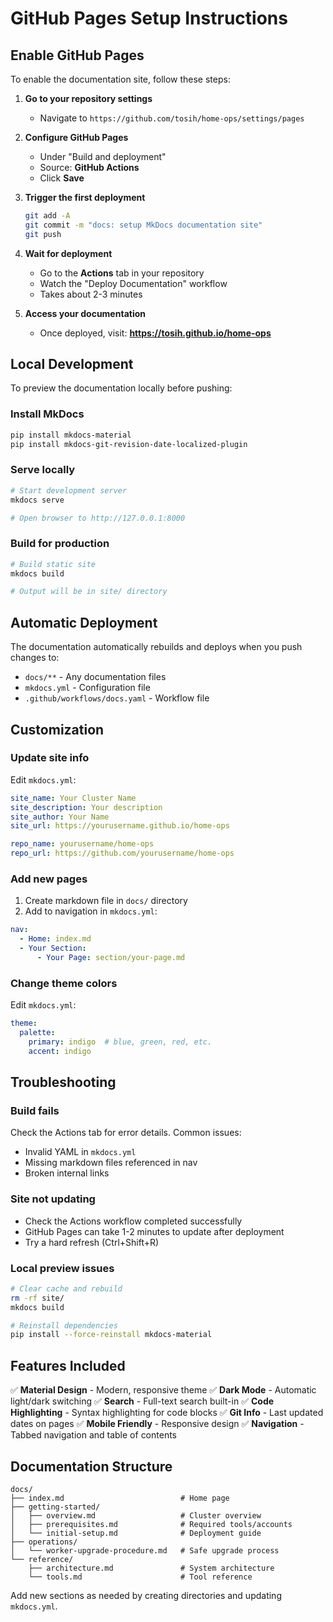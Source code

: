 # GitHub Pages Setup Instructions

## Enable GitHub Pages

To enable the documentation site, follow these steps:

1. **Go to your repository settings**
   - Navigate to `https://github.com/tosih/home-ops/settings/pages`

2. **Configure GitHub Pages**
   - Under "Build and deployment"
   - Source: **GitHub Actions**
   - Click **Save**

3. **Trigger the first deployment**
   ```bash
   git add -A
   git commit -m "docs: setup MkDocs documentation site"
   git push
   ```

4. **Wait for deployment**
   - Go to the **Actions** tab in your repository
   - Watch the "Deploy Documentation" workflow
   - Takes about 2-3 minutes

5. **Access your documentation**
   - Once deployed, visit: **https://tosih.github.io/home-ops**

## Local Development

To preview the documentation locally before pushing:

### Install MkDocs

```bash
pip install mkdocs-material
pip install mkdocs-git-revision-date-localized-plugin
```

### Serve locally

```bash
# Start development server
mkdocs serve

# Open browser to http://127.0.0.1:8000
```

### Build for production

```bash
# Build static site
mkdocs build

# Output will be in site/ directory
```

## Automatic Deployment

The documentation automatically rebuilds and deploys when you push changes to:

- `docs/**` - Any documentation files
- `mkdocs.yml` - Configuration file
- `.github/workflows/docs.yaml` - Workflow file

## Customization

### Update site info

Edit `mkdocs.yml`:

```yaml
site_name: Your Cluster Name
site_description: Your description
site_author: Your Name
site_url: https://yourusername.github.io/home-ops

repo_name: yourusername/home-ops
repo_url: https://github.com/yourusername/home-ops
```

### Add new pages

1. Create markdown file in `docs/` directory
2. Add to navigation in `mkdocs.yml`:

```yaml
nav:
  - Home: index.md
  - Your Section:
      - Your Page: section/your-page.md
```

### Change theme colors

Edit `mkdocs.yml`:

```yaml
theme:
  palette:
    primary: indigo  # blue, green, red, etc.
    accent: indigo
```

## Troubleshooting

### Build fails

Check the Actions tab for error details. Common issues:

- Invalid YAML in `mkdocs.yml`
- Missing markdown files referenced in nav
- Broken internal links

### Site not updating

- Check the Actions workflow completed successfully
- GitHub Pages can take 1-2 minutes to update after deployment
- Try a hard refresh (Ctrl+Shift+R)

### Local preview issues

```bash
# Clear cache and rebuild
rm -rf site/
mkdocs build

# Reinstall dependencies
pip install --force-reinstall mkdocs-material
```

## Features Included

✅ **Material Design** - Modern, responsive theme
✅ **Dark Mode** - Automatic light/dark switching
✅ **Search** - Full-text search built-in
✅ **Code Highlighting** - Syntax highlighting for code blocks
✅ **Git Info** - Last updated dates on pages
✅ **Mobile Friendly** - Responsive design
✅ **Navigation** - Tabbed navigation and table of contents

## Documentation Structure

```
docs/
├── index.md                          # Home page
├── getting-started/
│   ├── overview.md                   # Cluster overview
│   ├── prerequisites.md              # Required tools/accounts
│   └── initial-setup.md              # Deployment guide
├── operations/
│   └── worker-upgrade-procedure.md   # Safe upgrade process
└── reference/
    ├── architecture.md               # System architecture
    └── tools.md                      # Tool reference
```

Add new sections as needed by creating directories and updating `mkdocs.yml`.
